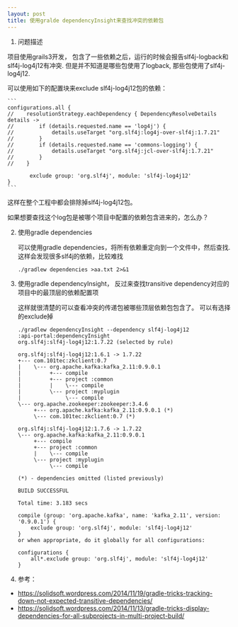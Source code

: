 ```yaml
---
layout: post
title: 使用gralde dependencyInsight来查找冲突的依赖包
---
```


1. 问题描述

项目使用grails3开发， 包含了一些依赖之后，运行的时候会报告slf4j-logback和slf4j-log4j12有冲突.
但是并不知道是哪些包使用了logback, 那些包使用了slf4j-log4j12.  

可以使用如下的配置块来exclude slf4j-log4j12包的依赖：

    ```
    configurations.all {
    //    resolutionStrategy.eachDependency { DependencyResolveDetails details ->
    //        if (details.requested.name == 'log4j') {
    //            details.useTarget "org.slf4j:log4j-over-slf4j:1.7.21"
    //        }
    //        if (details.requested.name == 'commons-logging') {
    //            details.useTarget "org.slf4j:jcl-over-slf4j:1.7.21"
    //        }
    //    }

           exclude group: 'org.slf4j', module: 'slf4j-log4j12'
    }
    ```

   这样在整个工程中都会排除掉slf4j-log4j12包。

   如果想要查找这个log包是被哪个项目中配置的依赖包含进来的，怎么办？


2. 使用gradle dependencies
   
   可以使用gradle dependencies，将所有依赖重定向到一个文件中，然后查找. 这样会发现很多slf4j的依赖，比较难找

    ```shell
    ./gradlew dependencies >aa.txt 2>&1
    
    ```

3. 使用gradle dependencyInsight， 反过来查找transitive dependency对应的项目中的最顶层的依赖配置项
   
   这样就很清楚的可以查看冲突的传递包被哪些顶层依赖包包含了。 可以有选择的exclude掉

    ```shell
    ./gradlew dependencyInsight --dependency slf4j-log4j12
    :api-portal:dependencyInsight
    org.slf4j:slf4j-log4j12:1.7.22 (selected by rule)

    org.slf4j:slf4j-log4j12:1.6.1 -> 1.7.22
    +--- com.101tec:zkclient:0.7
    |    \--- org.apache.kafka:kafka_2.11:0.9.0.1
    |         +--- compile
    |         +--- project :common
    |         |    \--- compile
    |         \--- project :myplugin
    |              \--- compile
    \--- org.apache.zookeeper:zookeeper:3.4.6
         +--- org.apache.kafka:kafka_2.11:0.9.0.1 (*)
         \--- com.101tec:zkclient:0.7 (*)

    org.slf4j:slf4j-log4j12:1.7.6 -> 1.7.22
    \--- org.apache.kafka:kafka_2.11:0.9.0.1
         +--- compile
         +--- project :common
         |    \--- compile
         \--- project :myplugin
              \--- compile

    (*) - dependencies omitted (listed previously)

    BUILD SUCCESSFUL

    Total time: 3.183 secs

    ```
    ```
    compile (group: 'org.apache.kafka', name: 'kafka_2.11', version: '0.9.0.1') {
        exclude group: 'org.slf4j', module: 'slf4j-log4j12'
    }
    or when appropriate, do it globally for all configurations:

    configurations {
        all*.exclude group: 'org.slf4j', module: 'slf4j-log4j12'
    }
    ```

4. 参考：

- https://solidsoft.wordpress.com/2014/11/19/gradle-tricks-tracking-down-not-expected-transitive-dependencies/
- https://solidsoft.wordpress.com/2014/11/13/gradle-tricks-display-dependencies-for-all-subprojects-in-multi-project-build/
